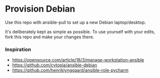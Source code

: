 # Provision Debian

Use this repo with ansible-pull to set up a new Debian laptop/desktop.

It's deliberately kept as simple as possible. To use yourself with your edits, fork this repo and make your changes
there.

### Inspiration
- https://opensource.com/article/18/3/manage-workstation-ansible
- https://github.com/cytopia/ansible-debian
- https://github.com/henriklynggaard/ansible-role-pycharm